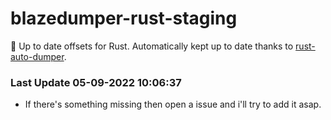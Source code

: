 # blazedumper-rust-staging

🚀 Up to date offsets for Rust. Automatically kept up to date thanks to [rust-auto-dumper](https://github.com/Akandesh/rust-auto-dumper).


### Last Update 05-09-2022 10:06:37
- If there's something missing then open a issue and i'll try to add it asap.